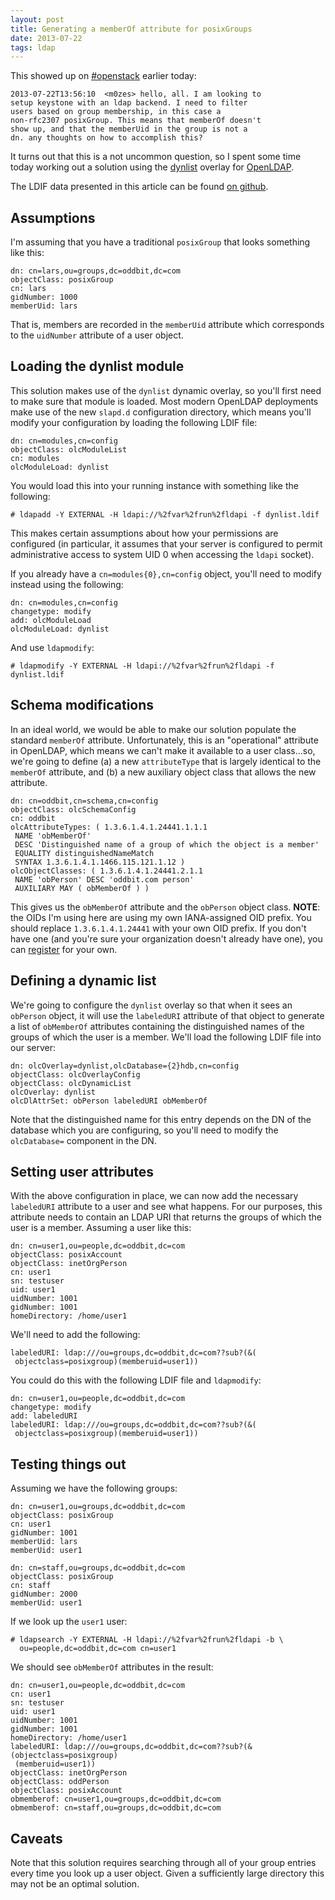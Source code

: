 ```yaml
---
layout: post
title: Generating a memberOf attribute for posixGroups
date: 2013-07-22
tags: ldap
---
```


This showed up on [#openstack][] earlier today:

    2013-07-22T13:56:10  <m0zes> hello, all. I am looking to
    setup keystone with an ldap backend. I need to filter
    users based on group membership, in this case a
    non-rfc2307 posixGroup. This means that memberOf doesn't
    show up, and that the memberUid in the group is not a
    dn. any thoughts on how to accomplish this?

It turns out that this is a not uncommon question, so I spent some
time today working out a solution using the [dynlist][] overlay for
[OpenLDAP][].

The LDIF data presented in this article can be found [on github][].

[on github]: https://github.com/larsks/blog-openldap-dynlist

Assumptions
-----------

I'm assuming that you have a traditional `posixGroup` that looks
something like this:

    dn: cn=lars,ou=groups,dc=oddbit,dc=com
    objectClass: posixGroup
    cn: lars
    gidNumber: 1000
    memberUid: lars

That is, members are recorded in the `memberUid` attribute which
corresponds to the `uidNumber` attribute of a user object.

Loading the dynlist module
--------------------------

This solution makes use of the `dynlist` dynamic overlay, so you'll
first need to make sure that module is loaded.  Most modern OpenLDAP
deployments make use of the new `slapd.d` configuration directory,
which means you'll modify your configuration by loading the following
LDIF file:

    dn: cn=modules,cn=config
    objectClass: olcModuleList
    cn: modules
    olcModuleLoad: dynlist

You would load this into your running instance with something like the
following:

    # ldapadd -Y EXTERNAL -H ldapi://%2fvar%2frun%2fldapi -f dynlist.ldif

This makes certain assumptions about how your permissions are
configured (in particular, it assumes that your server is configured
to permit administrative access to system UID 0 when accessing the
`ldapi` socket).

If you already have a `cn=modules{0},cn=config` object, you'll need to
modify instead using the following:

    dn: cn=modules,cn=config
    changetype: modify
    add: olcModuleLoad
    olcModuleLoad: dynlist

And use `ldapmodify`:

    # ldapmodify -Y EXTERNAL -H ldapi://%2fvar%2frun%2fldapi -f dynlist.ldif

Schema modifications
----------------------

In an ideal world, we would be able to make our solution populate the
standard `memberOf` attribute.  Unfortunately, this is an
"operational" attribute in OpenLDAP, which means we can't make it
available to a user class...so, we're going to define (a) a new
`attributeType` that is largely identical to the `memberOf` attribute,
and (b) a new auxiliary object class that allows the new attribute.

    dn: cn=oddbit,cn=schema,cn=config
    objectClass: olcSchemaConfig
    cn: oddbit
    olcAttributeTypes: ( 1.3.6.1.4.1.24441.1.1.1 
     NAME 'obMemberOf' 
     DESC 'Distinguished name of a group of which the object is a member' 
     EQUALITY distinguishedNameMatch 
     SYNTAX 1.3.6.1.4.1.1466.115.121.1.12 )
    olcObjectClasses: ( 1.3.6.1.4.1.24441.2.1.1 
     NAME 'obPerson' DESC 'oddbit.com person' 
     AUXILIARY MAY ( obMemberOf ) )

This gives us the `obMemberOf` attribute and the `obPerson` object
class.  **NOTE**: the OIDs I'm using here are using my own
IANA-assigned OID prefix.  You should replace `1.3.6.1.4.1.24441` with
your own OID prefix.  If you don't have one (and you're sure your
organization doesn't already have one), you can [register][] for your
own.

Defining a dynamic list
-----------------------

We're going to configure the `dynlist` overlay so that when it sees an
`obPerson` object, it will use the `labeledURI` attribute of that
object to generate a list of `obMemberOf` attributes containing the
distinguished names of the groups of which the user is a member.
We'll load the following LDIF file into our server:

    dn: olcOverlay=dynlist,olcDatabase={2}hdb,cn=config
    objectClass: olcOverlayConfig
    objectClass: olcDynamicList
    olcOverlay: dynlist
    olcDlAttrSet: obPerson labeledURI obMemberOf

Note that the distinguished name for this entry depends on the DN of
the database which you are configuring, so you'll need to modify the
`olcDatabase=` component in the DN.

Setting user attributes
-----------------------

With the above configuration in place, we can now add the necessary
`labeledURI` attribute to a user and see what happens.  For our
purposes, this attribute needs to contain an LDAP URI that returns the
groups of which the user is a member.  Assuming a user like this:

    dn: cn=user1,ou=people,dc=oddbit,dc=com
    objectClass: posixAccount
    objectClass: inetOrgPerson
    cn: user1
    sn: testuser
    uid: user1
    uidNumber: 1001
    gidNumber: 1001
    homeDirectory: /home/user1

We'll need to add the following:

    labeledURI: ldap:///ou=groups,dc=oddbit,dc=com??sub?(&(
     objectclass=posixgroup)(memberuid=user1))

You could do this with the following LDIF file and `ldapmodify`:

    dn: cn=user1,ou=people,dc=oddbit,dc=com
    changetype: modify
    add: labeledURI
    labeledURI: ldap:///ou=groups,dc=oddbit,dc=com??sub?(&(
     objectclass=posixgroup)(memberuid=user1))

Testing things out
------------------

Assuming we have the following groups:

    dn: cn=user1,ou=groups,dc=oddbit,dc=com
    objectClass: posixGroup
    cn: user1
    gidNumber: 1001
    memberUid: lars
    memberUid: user1

    dn: cn=staff,ou=groups,dc=oddbit,dc=com
    objectClass: posixGroup
    cn: staff
    gidNumber: 2000
    memberUid: user1

If we look up the `user1` user:

    # ldapsearch -Y EXTERNAL -H ldapi://%2fvar%2frun%2fldapi -b \
      ou=people,dc=oddbit,dc=com cn=user1

We should see `obMemberOf` attributes in the result:

    dn: cn=user1,ou=people,dc=oddbit,dc=com
    cn: user1
    sn: testuser
    uid: user1
    uidNumber: 1001
    gidNumber: 1001
    homeDirectory: /home/user1
    labeledURI: ldap:///ou=groups,dc=oddbit,dc=com??sub?(&(objectclass=posixgroup)
     (memberuid=user1))
    objectClass: inetOrgPerson
    objectClass: oddPerson
    objectClass: posixAccount
    obmemberof: cn=user1,ou=groups,dc=oddbit,dc=com
    obmemberof: cn=staff,ou=groups,dc=oddbit,dc=com

Caveats
-------

Note that this solution requires searching through all of your group
entries every time you look up a user object.  Given a sufficiently
large directory this may not be an optimal solution.

[openldap]: http://www.openldap.org/
[dynlist]: http://www.openldap.org/faq/data/cache/1209.html
[register]: http://pen.iana.org/pen/PenApplication.page
[#openstack]: https://wiki.openstack.org/wiki/IRC

